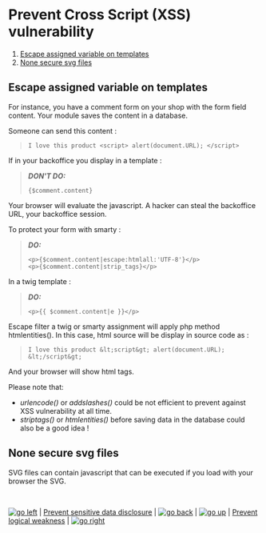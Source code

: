 # Prevent Cross Script (XSS) vulnerability 

1. [Escape assigned variable on templates](#escape-assigned-variable-on-templates)
2. [None secure svg files](#none-secure-svg-files)

## Escape assigned variable on templates

For instance, you have a comment form on your shop with the form field content.
Your module saves the content in a database.

Someone can send this content :

> ```
> I love this product <script> alert(document.URL); </script>
> ```

If in your backoffice you display in a template :

> ***DON'T DO:***
> ```
> {$comment.content}
> ```

Your browser will evaluate the javascript. A hacker can steal the backoffice URL, your backoffice session.

To protect your form with smarty :

> ***DO:***
> ```
> <p>{$comment.content|escape:htmlall:'UTF-8'}</p>
> <p>{$comment.content|strip_tags}</p>
> ```

In a twig template :

> ***DO:***
> ```
> <p>{{ $comment.content|e }}</p>
> ```

Escape filter a twig or smarty assignment will apply php method htmlentities(). In this case, html source will be display in source code as :

> ```
> I love this product &lt;script&gt; alert(document.URL); &lt;/script&gt;
> ```

And your browser will show html tags.

Please note that:
- *urlencode()* or *addslashes()* could be not efficient to prevent against XSS vulnerability at all time.
- *striptags()* or *htmlentities()* before saving data in the database could also be a good idea !

## None secure svg files

SVG files can contain javascript that can be executed if you load with your browser the SVG. 

<br>

[![go left](/images/resized/left-arrow-9133251.png)](/security-advisories/kb/sensitive_data_disclosure.html) | [Prevent sensitive data disclosure](/sensitive_data_disclosure.md) | [![go back](/images/resized/back-to-menu-arrow-9121722.png)](/security-advisories/kb/index.html) | [![go up](/images/resized/up-arrow-1767592-1502496.png)](#prevent-cross-script-xss-vulnerability) | [Prevent logical weakness](/logical_weakness.md) | [![go right](/images/resized/right-arrow.png)](/security-advisories/kb/logical_weakness.html)